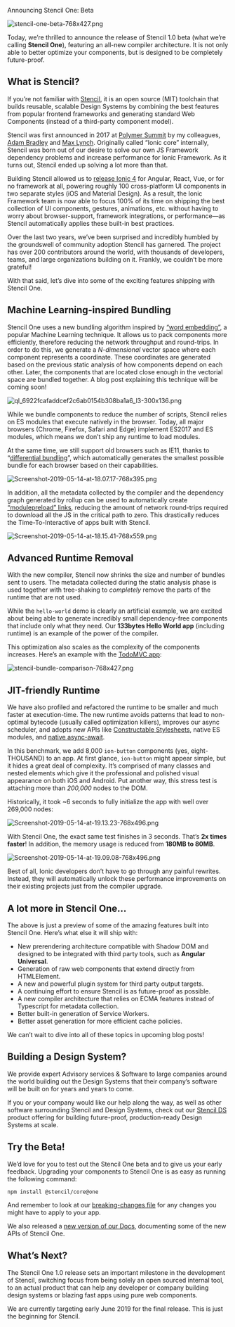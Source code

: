 Announcing Stencil One: Beta

![stencil-one-beta-768x427.png](../_resources/b59fb0132590332b2ce0a9d5d597c34b.png)

Today, we’re thrilled to announce the release of Stencil 1.0 beta (what we’re calling **Stencil One**), featuring an all-new compiler architecture. It is not only able to better optimize your components, but is designed to be completely future-proof.

## What is Stencil?

If you’re not familiar with [Stencil](https://next.stenciljs.com/), it is an open source (MIT) toolchain that builds reusable, scalable Design Systems by combining the best features from popular frontend frameworks and generating standard Web Components (instead of a third-party component model).

Stencil was first announced in 2017 at [Polymer Summit](https://www.youtube.com/watch?v=UfD-k7aHkQE) by my colleagues, [Adam Bradley](https://github.com/adamdbradley) and [Max Lynch](https://github.com/mlynch). Originally called “Ionic core” internally, Stencil was born out of our desire to solve our own JS Framework dependency problems and increase performance for Ionic Framework. As it turns out, Stencil ended up solving a lot more than that.

Building Stencil allowed us to [release Ionic 4](https://blog.ionicframework.com/introducing-ionic-4-ionic-for-everyone/) for Angular, React, Vue, or for no framework at all, powering roughly 100 cross-platform UI components in two separate styles (iOS and Material Design). As a result, the Ionic Framework team is now able to focus 100% of its time on shipping the best collection of UI components, gestures, animations, etc. without having to worry about browser-support, framework integrations, or performance—as Stencil automatically applies these built-in best practices.

Over the last two years, we’ve been surprised and incredibly humbled by the groundswell of community adoption Stencil has garnered. The project has over 200 contributors around the world, with thousands of developers, teams, and large organizations building on it. Frankly, we couldn’t be more grateful!

With that said, let’s dive into some of the exciting features shipping with Stencil One.

## Machine Learning-inspired Bundling

Stencil One uses a new bundling algorithm inspired by [“word embedding”](https://en.wikipedia.org/wiki/Word_embedding), a popular Machine Learning technique. It allows us to pack components more efficiently, therefore reducing the network throughput and round-trips. In order to do this, we generate a *N-dimensional* vector space where each component represents a coordinate. These coordinates are generated based on the previous static analysis of how components depend on each other. Later, the components that are located close enough in the vectorial space are bundled together. A blog post explaining this technique will be coming soon!

![ql_6922fcafaddcef2c6ab0154b308ba1a6_l3-300x136.png](../_resources/7fd7647c4b37be98741c66a316dddd2b.png)

While we bundle components to reduce the number of scripts, Stencil relies on ES modules that execute natively in the browser. Today, all major browsers (Chrome, Firefox, Safari and Edge) implement ES2017 and ES modules, which means we don’t ship any runtime to load modules.

At the same time, we still support old browsers such as IE11, thanks to “[differential bundling](https://developers.google.com/web/fundamentals/primers/modules#browser)”, which automatically generates the smallest possible bundle for each browser based on their capabilities.

![Screenshot-2019-05-14-at-18.07.17-768x395.png](../_resources/fc8b5d8106e766b417a06ae7d71b9123.png)

In addition, all the metadata collected by the compiler and the dependency graph generated by rollup can be used to automatically create [“modulepreload” links](https://developers.google.com/web/updates/2017/12/modulepreload), reducing the amount of network round-trips required to download all the JS in the critical path to zero. This drastically reduces the Time-To-Interactive of apps built with Stencil.

![Screenshot-2019-05-14-at-18.15.41-768x559.png](../_resources/d509b5c28616965374be5975b54289fd.png)

## Advanced Runtime Removal

With the new compiler, Stencil now shrinks the size and number of bundles sent to users. The metadata collected during the static analysis phase is used together with tree-shaking to *completely* remove the parts of the runtime that are not used.

While the `hello-world` demo is clearly an artificial example, we are excited about being able to generate incredibly small dependency-free components that include only what they need. Our **133bytes Hello World app** (including runtime) is an example of the power of the compiler.

This optimization also scales as the complexity of the components increases. Here’s an example with the [TodoMVC app](https://todomvc-stencil-one.firebaseapp.com/):

![stencil-bundle-comparison-768x427.png](../_resources/804e24534f2ecd01081816f7f4d6e192.png)

## JIT-friendly Runtime

We have also profiled and refactored the runtime to be smaller and much faster at execution-time. The new runtime avoids patterns that lead to non-optimal bytecode (usually called optimization killers), improves our async scheduler, and adopts new APIs like [Constructable Stylesheets](https://developers.google.com/web/updates/2019/02/constructable-stylesheets), native ES modules, and [native async-await](https://v8.dev/blog/fast-async).

In this benchmark, we add 8,000 `ion-button` components (yes, eight-THOUSAND) to an app. At first glance, `ion-button` might appear simple, but it hides a great deal of complexity. It’s comprised of many classes and nested elements which give it the professional and polished visual appearance on both iOS and Android. Put another way, this stress test is attaching more than *200,000* nodes to the DOM.

Historically, it took ~6 seconds to fully initialize the app with well over 269,000 nodes:

![Screenshot-2019-05-14-at-19.13.23-768x496.png](../_resources/02ca09e3192b3ae91cc507639438475f.png)

With Stencil One, the exact same test finishes in 3 seconds. That’s **2x times faster**! In addition, the memory usage is reduced from **180MB to 80MB**.

![Screenshot-2019-05-14-at-19.09.08-768x496.png](../_resources/7fdc261817193ad8df67b744e9a2161b.png)

Best of all, Ionic developers don’t have to go through any painful rewrites. Instead, they will automatically unlock these performance improvements on their existing projects just from the compiler upgrade.

## A lot more in Stencil One…

The above is just a preview of some of the amazing features built into Stencil One. Here’s what else it will ship with:

- New prerendering architecture compatible with Shadow DOM and designed to be integrated with third party tools, such as **Angular Universal**.
- Generation of raw web components that extend directly from HTMLElement.
- A new and powerful plugin system for third party output targets.
- A continuing effort to ensure Stencil is as future-proof as possible.
- A new compiler architecture that relies on ECMA features instead of Typescript for metadata collection.
- Better built-in generation of Service Workers.
- Better asset generation for more efficient cache policies.

We can’t wait to dive into all of these topics in upcoming blog posts!

## Building a Design System?

We provide expert Advisory services & Software to large companies around the world building out the Design Systems that their company’s software will be built on for years and years to come.

If you or your company would like our help along the way, as well as other software surrounding Stencil and Design Systems, check out our [Stencil DS](https://stenciljs.com/design-systems) product offering for building future-proof, production-ready Design Systems at scale.

## Try the Beta!

We’d love for you to test out the Stencil One beta and to give us your early feedback. Upgrading your components to Stencil One is as easy as running the following command:

	npm install @stencil/core@one

And remember to look at our [breaking-changes file](https://github.com/ionic-team/stencil/blob/master/BREAKING_CHANGES.md) for any changes you might have to apply to your app.

We also released a [new version of our Docs](https://next.stenciljs.com/), documenting some of the new APIs of Stencil One.

## What’s Next?

The Stencil One 1.0 release sets an important milestone in the development of Stencil, switching focus from being solely an open sourced internal tool, to an actual product that can help any developer or company building design systems or blazing fast apps using pure web components.

We are currently targeting early June 2019 for the final release. This is just the beginning for Stencil.